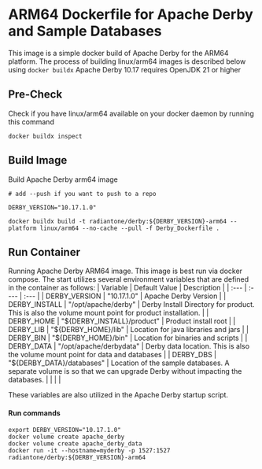 # ARM64 Dockerfile for Apache Derby and Sample Databases

This image is a simple docker build of Apache Derby for the ARM64 platform. The process of building linux/arm64 images is described below using `docker buildx`
Apache Derby 10.17 requires OpenJDK 21 or higher

## Pre-Check

Check if you have linux/arm64 available on your docker daemon by running this command
```
docker buildx inspect
```
## Build Image
Build Apache Derby arm64 image
```
# add --push if you want to push to a repo

DERBY_VERSION="10.17.1.0"

docker buildx build -t radiantone/derby:${DERBY_VERSION}-arm64 --platform linux/arm64 --no-cache --pull -f Derby_Dockerfile .
```

## Run Container
Running Apache Derby ARM64 image. This image is best run via docker compose. The start utilizes several environment variables that are defined in the container as follows:
| Variable      | Default Value | Description     |
| :---          |    :----     |          :---   |
| DERBY_VERSION | "10.17.1.0" | Apache Derby Version |
| DERBY_INSTALL | "/opt/apache/derby" | Derby Install Directory for product. This is also the volume mount point for product installation.  |
| DERBY_HOME | "${DERBY_INSTALL}/product" | Product install root |
| DERBY_LIB | "${DERBY_HOME}/lib" | Location for java libraries and jars |
| DERBY_BIN | "${DERBY_HOME}/bin" | Location for binaries and scripts |
| DERBY_DATA | "/opt/apache/derbydata" | Derby data location. This is also the volume mount point for data and databases | 
| DERBY_DBS | "${DERBY_DATA}/databases" | Location of the sample databases. A separate volume is so that we can upgrade Derby without impacting the databases. |
|  |  |

These variables are also utilized in the Apache Derby startup script.

 #### Run commands
```
export DERBY_VERSION="10.17.1.0"
docker volume create apache_derby
docker volume create apache_derby_data
docker run -it --hostname=myderby -p 1527:1527 radiantone/derby:${DERBY_VERSION}-arm64
```


